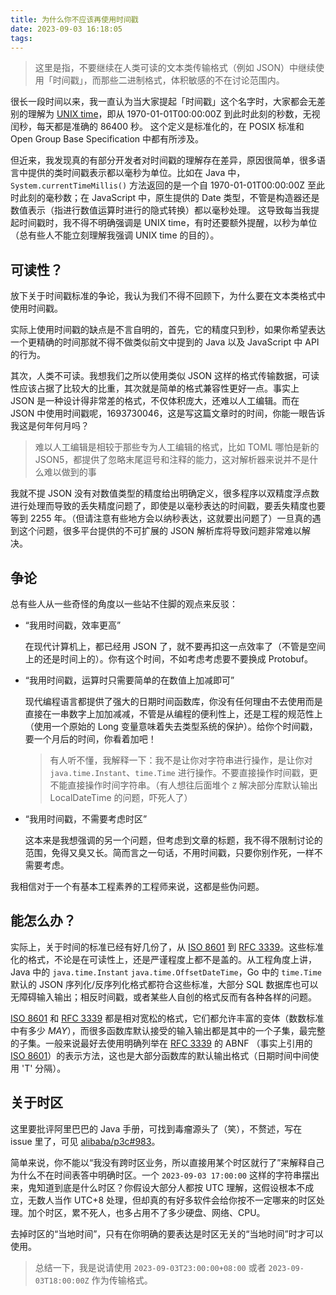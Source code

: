 ```yaml
---
title: 为什么你不应该再使用时间戳
date: 2023-09-03 16:18:05
tags:
---
```


> 这里是指，不要继续在人类可读的文本类传输格式（例如 JSON）中继续使用「时间戳」，而那些二进制格式，体积敏感的不在讨论范围内。

很长一段时间以来，我一直认为当大家提起「时间戳」这个名字时，大家都会无差别的理解为 [UNIX time]，即从 1970-01-01T00:00:00Z 到此时此刻的秒数，无视闰秒，每天都是准确的 86400 秒。
这个定义是标准化的，在 POSIX 标准和 Open Group Base Specification 中都有所涉及。

但近来，我发现真的有部分开发者对时间戳的理解存在差异，原因很简单，很多语言中提供的类时间戳表示都以毫秒为单位。比如在 Java 中，`System.currentTimeMillis()` 方法返回的是一个自 1970-01-01T00:00:00Z 至此时此刻的毫秒数；在 JavaScript 中，原生提供的 Date 类型，不管是构造器还是数值表示（指进行数值运算时进行的隐式转换）都以毫秒处理。
这导致每当我提起时间戳时，我不得不明确强调是 UNIX time，有时还要额外提醒，以秒为单位（总有些人不能立刻理解我强调 UNIX time 的目的）。

## 可读性？

放下关于时间戳标准的争论，我认为我们不得不回顾下，为什么要在文本类格式中使用时间戳。

实际上使用时间戳的缺点是不言自明的，首先，它的精度只到秒，如果你希望表达一个更精确的时间那就不得不做类似前文中提到的 Java 以及 JavaScript 中 API 的行为。

其次，人类不可读。我想我们之所以使用类似 JSON 这样的格式传输数据，可读性应该占据了比较大的比重，其次就是简单的格式兼容性更好一点。事实上 JSON 是一种设计得非常差的格式，不仅体积庞大，还难以人工编辑。而在 JSON 中使用时间戳呢，1693730046，这是写这篇文章时的时间，你能一眼告诉我这是何年何月吗？
> 难以人工编辑是相较于那些专为人工编辑的格式，比如 TOML 哪怕是新的 JSON5，都提供了忽略末尾逗号和注释的能力，这对解析器来说并不是什么难以做到的事

我就不提 JSON 没有对数值类型的精度给出明确定义，很多程序以双精度浮点数进行处理而导致的丢失精度问题了，即使是以毫秒表达的时间戳，要丢失精度也要等到 2255 年。（但请注意有些地方会以纳秒表达，这就要出问题了）一旦真的遇到这个问题，很多平台提供的不可扩展的 JSON 解析库将导致问题非常难以解决。

## 争论

总有些人从一些奇怪的角度以一些站不住脚的观点来反驳：

 - “我用时间戳，效率更高”

   在现代计算机上，都已经用 JSON 了，就不要再扣这一点效率了（不管是空间上的还是时间上的）。你有这个时间，不如考虑考虑要不要换成 Protobuf。
 
 - “我用时间戳，运算时只需要简单的在数值上加减即可”
     
   现代编程语言都提供了强大的日期时间函数库，你没有任何理由不去使用而是直接在一串数字上加加减减，不管是从编程的便利性上，还是工程的规范性上（使用一个原始的 Long 变量意味着失去类型系统的保护）。给你个时间戳，要一个月后的时间，你看着加吧！
   > 有人听不懂，我解释一下：我不是让你对字符串进行操作，是让你对 `java.time.Instant`、`time.Time` 进行操作。不要直接操作时间戳，更不能直接操作时间字符串。（有人想往后面堆个 `Z` 解决部分库默认输出 LocalDateTime 的问题，吓死人了）
 
 - “我用时间戳，不需要考虑时区”
    
   这本来是我想强调的另一个问题，但考虑到文章的标题，我不得不限制讨论的范围，免得又臭又长。简而言之一句话，不用时间戳，只要你别作死，一样不需要考虑。

我相信对于一个有基本工程素养的工程师来说，这都是些伪问题。

## 能怎么办？

实际上，关于时间的标准已经有好几份了，从 [ISO 8601] 到 [RFC 3339]。这些标准化的格式，不论是在可读性上，还是严谨程度上都不是盖的。从工程角度上讲，Java 中的 `java.time.Instant` `java.time.OffsetDateTime`，Go 中的 `time.Time` 默认的 JSON 序列化/反序列化格式都符合这些标准，大部分 SQL 数据库也可以无障碍输入输出；相反时间戳，或者某些人自创的格式反而有各种各样的问题。

[ISO 8601] 和 [RFC 3339] 都是相对宽松的格式，它们都允许丰富的变体（数数标准中有多少 *MAY*），而很多函数库默认接受的输入输出都是其中的一个子集，最完整的子集。一般来说最好去使用明确列举在 [RFC 3339] 的 ABNF （事实上引用的 [ISO 8601]）的表示方法，这也是大部分函数库的默认输出格式（日期时间中间使用 'T' 分隔）。

## 关于时区
这里要批评阿里巴巴的 Java 手册，可找到毒瘤源头了（笑），不赘述，写在 issue 里了，可见 [alibaba/p3c#983](https://github.com/alibaba/p3c/issues/983)。

简单来说，你不能以“我没有跨时区业务，所以直接用某个时区就行了”来解释自己为什么不在时间表答中明确时区。一个 `2023-09-03 17:00:00` 这样的字符串摆出来，鬼知道到底是什么时区？你假设大部分人都按 UTC 理解，这假设根本不成立，无数人当作 UTC+8 处理，但却真的有好多软件会给你按不一定哪来的时区处理。加个时区，累不死人，也多占用不了多少硬盘、网络、CPU。

去掉时区的“当地时间”，只有在你明确的要表达是时区无关的“当地时间”时才可以使用。

> 总结一下，我是说请使用 `2023-09-03T23:00:00+08:00` 或者 `2023-09-03T18:00:00Z` 作为传输格式。

[UNIX time]: https://en.wikipedia.org/wiki/Unix_time
[ISO 8601]: https://en.wikipedia.org/wiki/ISO_8601
[RFC 3339]: https://datatracker.ietf.org/doc/html/rfc3339
